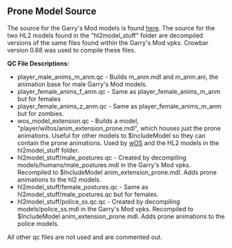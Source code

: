 ## Prone Model Source

The source for the Garry's Mod models is found [here](https://github.com/robotboy655/gmod-animations). The source for the two HL2 models found in the "hl2model_stuff" folder are decompiled versions of the same files found within the Garry's Mod vpks. Crowbar version 0.68 was used to compile these files.

**QC File Descriptions:**

 - player_male_anims_m_anm.qc - Builds m_anm.mdl and m_anm.ani, the animation base for male Garry's Mod models.
 - player_female_anims_f_anm.qc - Same as player_female_anims_m_anm but for females
 - player_female_anims_z_anm.qc - Same as player_female_anims_m_anm but for zombies.
 - wos_model_extension.qc - Builds a model, "player/wiltos/anim_extension_prone.mdl", which houses just the prone animations. Useful for other models to $IncludeModel so they can contain the prone animations. Used by [wOS](http://steamcommunity.com/sharedfiles/filedetails/?id=757604550) and the HL2 models in the hl2model_stuff folder.
 - hl2model_stuff/male_postures.qc - Created by decompiling models/humans/male_postures.mdl in the Garry's Mod vpks. Recompiled to $IncludeModel anim_extension_prone.mdl. Adds prone animations to the hl2 models.
 - hl2model_stuff/female_postures.qc - Same as hl2model_stuff/male_postures.qc but for females.
 - hl2model_stuff/police_ss.qc.qc - Created by decompiling models/police_ss.mdl in the Garry's Mod vpks. Recompiled to $IncludeModel anim_extension_prone.mdl. Adds prone animations to the police models.

All other qc files are not used and are commented out.
